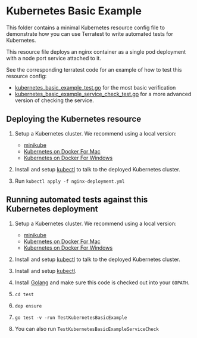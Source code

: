 # Kubernetes Basic Example

This folder contains a minimal Kubernetes resource config file to demonstrate how you can use Terratest to write
automated tests for Kubernetes.

This resource file deploys an nginx container as a single pod deployment with a node port service attached to it.

See the corresponding terratest code for an example of how to test this resource config:
- [kubernetes_basic_example_test.go](../../test/kubernetes_basic_example_test.go) for the most basic verification
- [kubernetes_basic_example_service_check_test.go](../../test/kubernetes_basic_example_service_check_test.go) for a more
  advanced version of checking the service.


## Deploying the Kubernetes resource

1. Setup a Kubernetes cluster. We recommend using a local version:
    - [minikube](https://github.com/kubernetes/minikube)
    - [Kubernetes on Docker For Mac](https://docs.docker.com/docker-for-mac/kubernetes/)
    - [Kubernetes on Docker For Windows](https://docs.docker.com/docker-for-windows/kubernetes/)

1. Install and setup [kubectl](https://kubernetes.io/docs/tasks/tools/install-kubectl/) to talk to the deployed
   Kubernetes cluster.
1. Run `kubectl apply -f nginx-deployment.yml`


## Running automated tests against this Kubernetes deployment

1. Setup a Kubernetes cluster. We recommend using a local version:
    - [minikube](https://github.com/kubernetes/minikube)
    - [Kubernetes on Docker For Mac](https://docs.docker.com/docker-for-mac/kubernetes/)
    - [Kubernetes on Docker For Windows](https://docs.docker.com/docker-for-windows/kubernetes/)

1. Install and setup [kubectl](https://kubernetes.io/docs/tasks/tools/install-kubectl/) to talk to the deployed
   Kubernetes cluster.
1. Install and setup [kubectl](https://kubernetes.io/docs/tasks/tools/install-kubectl/).
1. Install [Golang](https://golang.org/) and make sure this code is checked out into your `GOPATH`.
1. `cd test`
1. `dep ensure`
1. `go test -v -run TestKubernetesBasicExample`
1. You can also run `TestKubernetesBasicExampleServiceCheck`
